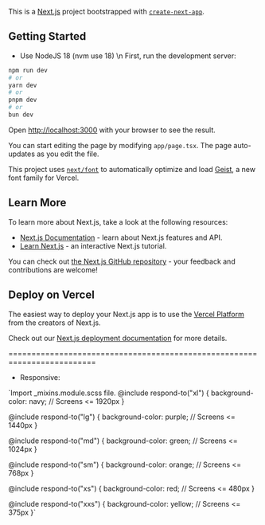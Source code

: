 This is a [Next.js](https://nextjs.org) project bootstrapped
with [`create-next-app`](https://nextjs.org/docs/app/api-reference/cli/create-next-app).

## Getting Started

- Use NodeJS 18 (nvm use 18) \n
  First, run the development server:

```bash
npm run dev
# or
yarn dev
# or
pnpm dev
# or
bun dev
```

Open [http://localhost:3000](http://localhost:3000) with your browser to see the result.

You can start editing the page by modifying `app/page.tsx`. The page auto-updates as you edit the file.

This project uses [`next/font`](https://nextjs.org/docs/app/building-your-application/optimizing/fonts) to automatically
optimize and load [Geist](https://vercel.com/font), a new font family for Vercel.

## Learn More

To learn more about Next.js, take a look at the following resources:

- [Next.js Documentation](https://nextjs.org/docs) - learn about Next.js features and API.
- [Learn Next.js](https://nextjs.org/learn) - an interactive Next.js tutorial.

You can check out [the Next.js GitHub repository](https://github.com/vercel/next.js) - your feedback and contributions
are welcome!

## Deploy on Vercel

The easiest way to deploy your Next.js app is to use
the [Vercel Platform](https://vercel.com/new?utm_medium=default-template&filter=next.js&utm_source=create-next-app&utm_campaign=create-next-app-readme)
from the creators of Next.js.

Check out our [Next.js deployment documentation](https://nextjs.org/docs/app/building-your-application/deploying) for
more details.

=========================================================================

- Responsive:

`Import _mixins.module.scss file.
@include respond-to("xl") {
background-color: navy; // Screens <= 1920px
}

@include respond-to("lg") {
background-color: purple; // Screens <= 1440px
}

@include respond-to("md") {
background-color: green; // Screens <= 1024px
}

@include respond-to("sm") {
background-color: orange; // Screens <= 768px
}

@include respond-to("xs") {
background-color: red; // Screens <= 480px
}

@include respond-to("xxs") {
background-color: yellow; // Screens <= 375px
}`


